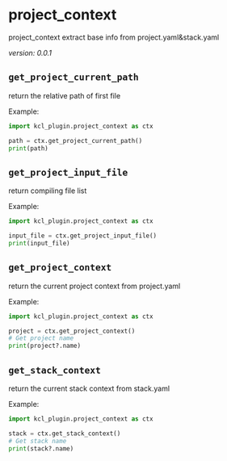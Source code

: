 # project_context

project_context extract base info from project.yaml&stack.yaml

*version: 0.0.1*

## `get_project_current_path`

return the relative path of first file

Example:

```py
import kcl_plugin.project_context as ctx

path = ctx.get_project_current_path()
print(path)
```

## `get_project_input_file`

return compiling file list

Example:

```py
import kcl_plugin.project_context as ctx

input_file = ctx.get_project_input_file()
print(input_file)
```

## `get_project_context`

return the current project context from project.yaml

Example:

```py
import kcl_plugin.project_context as ctx

project = ctx.get_project_context()
# Get project name
print(project?.name)
```

## `get_stack_context`

return the current stack context from stack.yaml

Example:

```py
import kcl_plugin.project_context as ctx

stack = ctx.get_stack_context()
# Get stack name
print(stack?.name)
```
